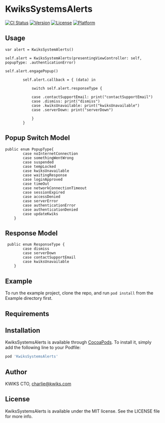 # KwiksSystemsAlerts

[![CI Status](https://img.shields.io/travis/26388491/KwiksSystemsAlerts.svg?style=flat)](https://travis-ci.org/26388491/KwiksSystemsAlerts)
[![Version](https://img.shields.io/cocoapods/v/KwiksSystemsAlerts.svg?style=flat)](https://cocoapods.org/pods/KwiksSystemsAlerts)
[![License](https://img.shields.io/cocoapods/l/KwiksSystemsAlerts.svg?style=flat)](https://cocoapods.org/pods/KwiksSystemsAlerts)
[![Platform](https://img.shields.io/cocoapods/p/KwiksSystemsAlerts.svg?style=flat)](https://cocoapods.org/pods/KwiksSystemsAlerts)

## Usage
```
var alert = KwiksSystemAlerts()

self.alert = KwiksSystemAlerts(presentingViewController: self, popupType: .authenticationError)

self.alert.engagePopup()

        self.alert.callback = { (data) in
            
            switch self.alert.responseType {
                
            case .contactSupportEmail: print("contactSupportEmail")
            case .dismiss: print("dismiss")
            case .kwiksUnavailable: print("kwiksUnavailable")
            case .serverDown: print("serverDown")
                
            }
        }
```
## Popup Switch Model
```
public enum PopupType{
        case noInternetConnection
        case somethingWentWrong
        case suspended
        case tempLocked
        case kwiksUnavailable
        case waitingResponse
        case loginApproved
        case timeOut
        case networkConnectionTimeout
        case sessionExpired
        case accessDenied
        case serverError
        case authenticationError
        case authenticationDenied
        case updateKwiks
    }
```

## Response Model
```
 public enum ResponseType {
        case dismiss
        case serverDown
        case contactSupportEmail
        case kwiksUnavailable
    }
```
    
## Example

To run the example project, clone the repo, and run `pod install` from the Example directory first.

## Requirements

## Installation

KwiksSystemsAlerts is available through [CocoaPods](https://cocoapods.org). To install
it, simply add the following line to your Podfile:

```ruby
pod 'KwiksSystemsAlerts'
```

## Author

  KWIKS CTO, charlie@kwiks.com

## License

KwiksSystemsAlerts is available under the MIT license. See the LICENSE file for more info.
